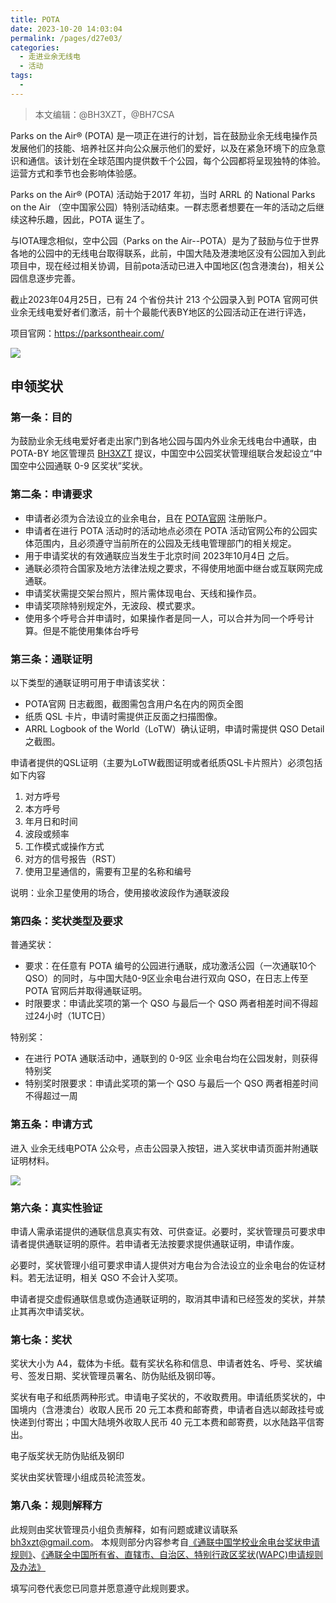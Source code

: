 ```yaml
---
title: POTA
date: 2023-10-20 14:03:04
permalink: /pages/d27e03/
categories:
  - 走进业余无线电
  - 活动
tags:
  - 
---
```

> 本文编辑：@BH3XZT，@BH7CSA

Parks on the Air® (POTA) 是一项正在进行的计划，旨在鼓励业余无线电操作员发展他们的技能、培养社区并向公众展示他们的爱好，以及在紧急环境下的应急意识和通信。该计划在全球范围内提供数千个公园，每个公园都将呈现独特的体验。 运营方式和季节也会影响体验感。

Parks on the Air® (POTA) 活动始于2017 年初，当时 ARRL 的 National Parks on the Air （空中国家公园）特别活动结束。一群志愿者想要在一年的活动之后继续这种乐趣，因此，POTA 诞生了。

与IOTA理念相似，空中公园（Parks on the Air--POTA）是为了鼓励与位于世界各地的公园中的无线电台取得联系，此前，中国大陆及港澳地区没有公园加入到此项目中，现在经过相关协调，目前pota活动已进入中国地区(包含港澳台)，相关公园信息逐步完善。

截止2023年04月25日，已有 24 个省份共计 213 个公园录入到 POTA 官网可供业余无线电爱好者们激活，前十个最能代表BY地区的公园活动正在进行评选，

项目官网：https://parksontheair.com/

![](/img/0203/1_01.png)

## 申领奖状

### 第一条：目的

为鼓励业余无线电爱好者走出家门到各地公园与国内外业余无线电台中通联，由 POTA-BY 地区管理员 [BH3XZT](https://forum.hamcq.cn/u/18) 提议，中国空中公园奖状管理组联合发起设立“中国空中公园通联 0-9 区奖状”奖状。

### 第二条：申请要求

* 申请者必须为合法设立的业余电台，且在 [POTA官网](https://parksontheair.com/) 注册账户。
* 申请者在进行 POTA 活动时的活动地点必须在 POTA 活动官网公布的公园实体范围内，且必须遵守当前所在的公园及无线电管理部门的相关规定。
* 用于申请奖状的有效通联应当发生于北京时间 2023年10月4日 之后。
* 通联必须符合国家及地方法律法规之要求，不得使用地面中继台或互联网完成通联。
* 申请奖状需提交架台照片，照片需体现电台、天线和操作员。
* 申请奖项除特别规定外，无波段、模式要求。
* 使用多个呼号合并申请时，如果操作者是同一人，可以合并为同一个呼号计算。但是不能使用集体台呼号

### 第三条：通联证明

以下类型的通联证明可用于申请该奖状：

* POTA官网 日志截图，截图需包含用户名在内的网页全图
* 纸质 QSL 卡片，申请时需提供正反面之扫描图像。
* ARRL Logbook of the World（LoTW）确认证明，申请时需提供 QSO Detail 之截图。

申请者提供的QSL证明（主要为LoTW截图证明或者纸质QSL卡片照片）必须包括如下内容

1. 对方呼号
2. 本方呼号
3. 年月日和时间
4. 波段或频率
5. 工作模式或操作方式
6. 对方的信号报告（RST）
7. 使用卫星通信的，需要有卫星的名称和编号

说明：业余卫星使用的场合，使用接收波段作为通联波段

### 第四条：奖状类型及要求

普通奖状：

* 要求：在任意有 POTA 编号的公园进行通联，成功激活公园（一次通联10个QSO）的同时，与中国大陆0-9区业余电台进行双向 QSO，在日志上传至 POTA 官网后并取得通联证明。
* 时限要求：申请此奖项的第一个 QSO 与最后一个 QSO 两者相差时间不得超过24小时（1UTC日）

特别奖：

* 在进行 POTA 通联活动中，通联到的 0-9区 业余电台均在公园发射，则获得特别奖
* 特别奖时限要求：申请此奖项的第一个 QSO 与最后一个 QSO 两者相差时间不得超过一周

### 第五条：申请方式

进入 业余无线电POTA 公众号，点击公园录入按钮，进入奖状申请页面并附通联证明材料。  

![](/img/0202/1_pota.png)

### 第六条：真实性验证

申请人需承诺提供的通联信息真实有效、可供查证。必要时，奖状管理员可要求申请者提供通联证明的原件。若申请者无法按要求提供通联证明，申请作废。

必要时，奖状管理小组可要求申请人提供对方电台为合法设立的业余电台的佐证材料。若无法证明，相关 QSO 不会计入奖项。

申请者提交虚假通联信息或伪造通联证明的，取消其申请和已经签发的奖状，并禁止其再次申请奖状。

### 第七条：奖状

奖状大小为 A4，载体为卡纸。载有奖状名称和信息、申请者姓名、呼号、奖状编号、签发日期、奖状管理员署名、防伪贴纸及钢印等。

奖状有电子和纸质两种形式。申请电子奖状的，不收取费用。申请纸质奖状的，中国境内（含港澳台）收取人民币 20 元工本费和邮寄费，申请者自选以邮政挂号或快递到付寄出；中国大陆境外收取人民币 40 元工本费和邮寄费，以水陆路平信寄出。

电子版奖状无防伪贴纸及钢印

奖状由奖状管理小组成员轮流签发。

### 第八条：规则解释方

此规则由奖状管理员小组负责解释，如有问题或建议请联系 [bh3xzt@gmail.com](mailto:bh3xzt@gmail.com)。
本规则部分内容参考自[《通联中国学校业余电台奖状申请规则》](https://www.wcsa.ac.cn/)、[《通联全中国所有省、直辖市、自治区、特别行政区奖状(WAPC)申请规则及办法》](https://www.hellocq.net/forum/read.php?tid=350692)

填写问卷代表您已同意并愿意遵守此规则要求。
